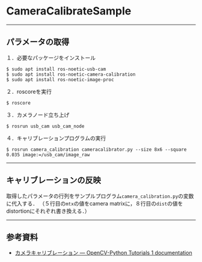 # CameraCalibrateSample
---
パラメータの取得
---

１．必要なパッケージをインストール

```
$ sudo apt install ros-noetic-usb-cam
$ sudo apt install ros-noetic-camera-calibration
$ sudo apt install ros-noetic-image-proc 
```

２．roscoreを実行

```
$ roscore
```

３．カメラノード立ち上げ

```
$ rosrun usb_cam usb_cam_node
```
４．キャリブレーションプログラムの実行

```
$ rosrun camera_calibration cameracalibrator.py --size 8x6 --square 0.035 image:=/usb_cam/image_raw
```

---
キャリブレーションの反映
---
取得したパラメータの行列をサンプルプログラム`camera_calibration.py`の変数に代入する．
（５行目の`mtx`の値をcamera matrixに，８行目の`dist`の値をdistortionにそれぞれ書き換える．）


---
参考資料
---
* [カメラキャリブレーション — OpenCV-Python Tutorials 1 documentation](http://labs.eecs.tottori-u.ac.jp/sd/Member/oyamada/OpenCV/html/py_tutorials/py_calib3d/py_calibration/py_calibration.html)
